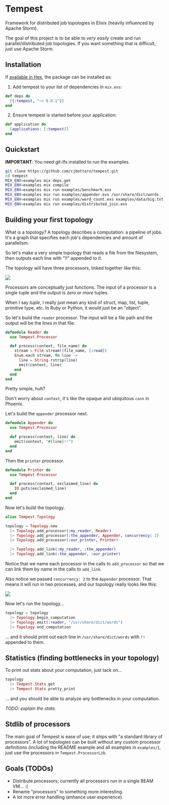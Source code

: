 # Tempest

Framework for distributed job topologies in Elixix (heavily influenced by
Apache Storm).

The goal of this project is to be able to _very easily_ create and run
parallel/distributed job topologies. If you want something that is difficult,
just use Apache Storm.

## Installation

If [available in Hex](https://hex.pm/docs/publish), the package can be installed as:

  1. Add tempest to your list of dependencies in `mix.exs`:

```elixir
def deps do
  [{:tempest, "~> 0.0.1"}]
end
```

  2. Ensure tempest is started before your application:

```elixir
def application do
  [applications: [:tempest]]
end
```

## Quickstart

**IMPORTANT**: You need git-lfs installed to run the examples.

```bash
git clone https://github.com/cjbottaro/tempest.git
cd tempest
MIX_ENV=examples mix deps.get
MIX_ENV=examples mix compile
MIX_ENV=examples mix run examples/benchmark.exs
MIX_ENV=examples mix run examples/appender.exs /usr/share/dict/words
MIX_ENV=examples mix run examples/word_count.exs examples/data/big.txt
MIX_ENV=examples mix run examples/distributed_join.exs
```

## Building your first topology

What is a topology? A topology describes a computation: a pipeline of jobs.
It's a graph that specifies each job's dependencies and amount of parallelism.

So let's make a very simple topology that reads a file from the filesystem,
then outputs each line with "!!" appended to it.

The topology will have three processors, linked together like this:

![](http://d.pr/i/17GX5+)

Processors are conceptually just functions. The input of a processor is a
_single_ tuple and the output is _zero or more_ tuples.

When I say _tuple_, I really just mean any kind of struct, map, list, tuple,
primitive type, etc. In Ruby or Python, it would just be an "object".

So let's build the `reader` processor. The input will be a file path and the
output will be the lines in that file.

```elixir
defmodule Reader do
  use Tempest.Processor

  def process(context, file_name) do
    stream = File.stream!(file_name, [:read])
    Enum.each stream, fn line ->
      line = String.rstrip(line)
      emit(context, line)
    end
  end
end
```

Pretty simple, huh?

Don't worry about `context`, it's like the opaque and ubiquitous `conn` in
Phoenix.

Let's build the `appender` processor next.

```elixir
defmodule Appender do
  use Tempest.Processor

  def process(context, line) do
    emit(context, "#{line}!!")
  end
end
```

Then the `printer` processor.

```elixir
defmodule Printer do
  use Tempest.Processor

  def process(context, exclaimed_line) do
    IO.puts(exclaimed_line)
  end
end
```

Now let's build the topology.

```elixir
alias Tempest.Topology

topology = Topology.new
  |> Topology.add_processor(:my_reader, Reader)
  |> Topology.add_processor(:the_appender, Appender, concurrency: 2)
  |> Topology.add_processor(:our_printer, Printer)

  |> Topology.add_link(:my_reader, :the_appender)
  |> Topology.add_link(:the_appender, :our_printer)
```

Notice that we name each processor in the calls to `add_processor` so that
we can link them by name in the calls to `add_link`.

Also notice we passed `concurrency: 2` to the `Appender` processor. That means
it will run in two processes, and our topology really looks like this:

![](http://d.pr/i/FWlZ+)

Now let's run the topology...

```elixir
topology = topology
  |> Topology.begin_computation
  |> Topology.emit(:reader, "/usr/share/dict/words")
  |> Topology.end_computation
```

... and it should print out each line in `/usr/share/dict/words` with `!!` appended
to them.

## Statistics (finding bottlenecks in your topology)

To print out stats about your computation, just tack on...

```elixir
topology
  |> Tempest.Stats.get
  |> Tempest.Stats.pretty_print
```

... and you should be able to analyze any bottlenecks in your computation.

_TODO: explain the stats._

## Stdlib of processors

The main goal of Tempest is ease of use; it ships with "a standard library
of processors". A lot of topologies can be built without any custom processor
definitions (including the README example and all examples in `examples/`),
just use the processors in `Tempest.ProcessorLib`.

## Goals (TODOs)

* Distribute processors; currently all processors run in a single BEAM VM... :(
* Rename "processors" to something more interesting.
* A lot more error handling (enhance user experience).
